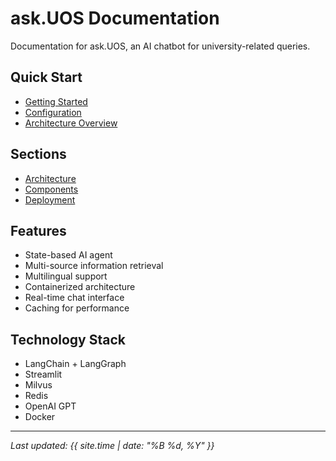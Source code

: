 # ask.UOS Documentation

Documentation for ask.UOS, an AI chatbot for university-related queries.

## Quick Start

- [Getting Started](getting-started.md)
- [Configuration](configuration.md)
- [Architecture Overview](architecture/overview.md)

## Sections

- [Architecture](architecture/overview.md)
- [Components](components/chat-interface.md)
- [Deployment](deployment/docker.md)


## Features

- State-based AI agent
- Multi-source information retrieval
- Multilingual support
- Containerized architecture
- Real-time chat interface
- Caching for performance

## Technology Stack

- LangChain + LangGraph
- Streamlit
- Milvus
- Redis
- OpenAI GPT
- Docker

---

*Last updated: {{ site.time | date: "%B %d, %Y" }}*
